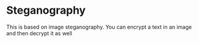 # Steganography 
This is based on image steganography.
You can encrypt a text in an image and then decrypt it as well
